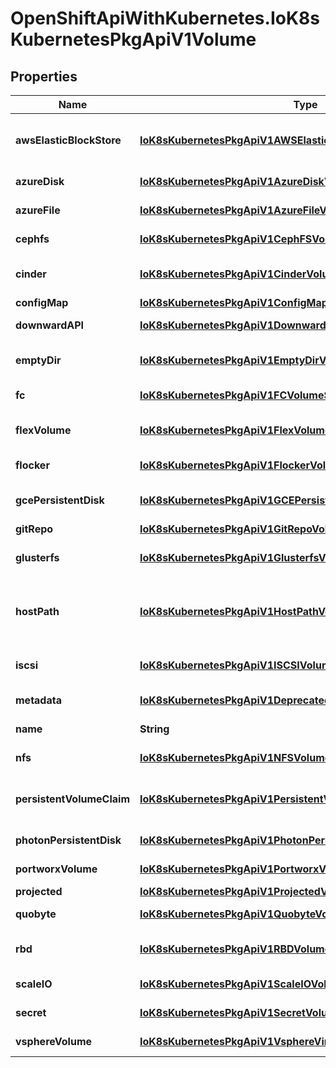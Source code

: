 # OpenShiftApiWithKubernetes.IoK8sKubernetesPkgApiV1Volume

## Properties
Name | Type | Description | Notes
------------ | ------------- | ------------- | -------------
**awsElasticBlockStore** | [**IoK8sKubernetesPkgApiV1AWSElasticBlockStoreVolumeSource**](IoK8sKubernetesPkgApiV1AWSElasticBlockStoreVolumeSource.md) | AWSElasticBlockStore represents an AWS Disk resource that is attached to a kubelet&#39;s host machine and then exposed to the pod. More info: http://kubernetes.io/docs/user-guide/volumes#awselasticblockstore | [optional] 
**azureDisk** | [**IoK8sKubernetesPkgApiV1AzureDiskVolumeSource**](IoK8sKubernetesPkgApiV1AzureDiskVolumeSource.md) | AzureDisk represents an Azure Data Disk mount on the host and bind mount to the pod. | [optional] 
**azureFile** | [**IoK8sKubernetesPkgApiV1AzureFileVolumeSource**](IoK8sKubernetesPkgApiV1AzureFileVolumeSource.md) | AzureFile represents an Azure File Service mount on the host and bind mount to the pod. | [optional] 
**cephfs** | [**IoK8sKubernetesPkgApiV1CephFSVolumeSource**](IoK8sKubernetesPkgApiV1CephFSVolumeSource.md) | CephFS represents a Ceph FS mount on the host that shares a pod&#39;s lifetime | [optional] 
**cinder** | [**IoK8sKubernetesPkgApiV1CinderVolumeSource**](IoK8sKubernetesPkgApiV1CinderVolumeSource.md) | Cinder represents a cinder volume attached and mounted on kubelets host machine More info: http://releases.k8s.io/HEAD/examples/mysql-cinder-pd/README.md | [optional] 
**configMap** | [**IoK8sKubernetesPkgApiV1ConfigMapVolumeSource**](IoK8sKubernetesPkgApiV1ConfigMapVolumeSource.md) | ConfigMap represents a configMap that should populate this volume | [optional] 
**downwardAPI** | [**IoK8sKubernetesPkgApiV1DownwardAPIVolumeSource**](IoK8sKubernetesPkgApiV1DownwardAPIVolumeSource.md) | DownwardAPI represents downward API about the pod that should populate this volume | [optional] 
**emptyDir** | [**IoK8sKubernetesPkgApiV1EmptyDirVolumeSource**](IoK8sKubernetesPkgApiV1EmptyDirVolumeSource.md) | EmptyDir represents a temporary directory that shares a pod&#39;s lifetime. More info: http://kubernetes.io/docs/user-guide/volumes#emptydir | [optional] 
**fc** | [**IoK8sKubernetesPkgApiV1FCVolumeSource**](IoK8sKubernetesPkgApiV1FCVolumeSource.md) | FC represents a Fibre Channel resource that is attached to a kubelet&#39;s host machine and then exposed to the pod. | [optional] 
**flexVolume** | [**IoK8sKubernetesPkgApiV1FlexVolumeSource**](IoK8sKubernetesPkgApiV1FlexVolumeSource.md) | FlexVolume represents a generic volume resource that is provisioned/attached using an exec based plugin. This is an alpha feature and may change in future. | [optional] 
**flocker** | [**IoK8sKubernetesPkgApiV1FlockerVolumeSource**](IoK8sKubernetesPkgApiV1FlockerVolumeSource.md) | Flocker represents a Flocker volume attached to a kubelet&#39;s host machine. This depends on the Flocker control service being running | [optional] 
**gcePersistentDisk** | [**IoK8sKubernetesPkgApiV1GCEPersistentDiskVolumeSource**](IoK8sKubernetesPkgApiV1GCEPersistentDiskVolumeSource.md) | GCEPersistentDisk represents a GCE Disk resource that is attached to a kubelet&#39;s host machine and then exposed to the pod. More info: http://kubernetes.io/docs/user-guide/volumes#gcepersistentdisk | [optional] 
**gitRepo** | [**IoK8sKubernetesPkgApiV1GitRepoVolumeSource**](IoK8sKubernetesPkgApiV1GitRepoVolumeSource.md) | GitRepo represents a git repository at a particular revision. | [optional] 
**glusterfs** | [**IoK8sKubernetesPkgApiV1GlusterfsVolumeSource**](IoK8sKubernetesPkgApiV1GlusterfsVolumeSource.md) | Glusterfs represents a Glusterfs mount on the host that shares a pod&#39;s lifetime. More info: http://releases.k8s.io/HEAD/examples/volumes/glusterfs/README.md | [optional] 
**hostPath** | [**IoK8sKubernetesPkgApiV1HostPathVolumeSource**](IoK8sKubernetesPkgApiV1HostPathVolumeSource.md) | HostPath represents a pre-existing file or directory on the host machine that is directly exposed to the container. This is generally used for system agents or other privileged things that are allowed to see the host machine. Most containers will NOT need this. More info: http://kubernetes.io/docs/user-guide/volumes#hostpath | [optional] 
**iscsi** | [**IoK8sKubernetesPkgApiV1ISCSIVolumeSource**](IoK8sKubernetesPkgApiV1ISCSIVolumeSource.md) | ISCSI represents an ISCSI Disk resource that is attached to a kubelet&#39;s host machine and then exposed to the pod. More info: http://releases.k8s.io/HEAD/examples/volumes/iscsi/README.md | [optional] 
**metadata** | [**IoK8sKubernetesPkgApiV1DeprecatedDownwardAPIVolumeSource**](IoK8sKubernetesPkgApiV1DeprecatedDownwardAPIVolumeSource.md) | Metadata represents metadata about the pod that should populate this volume Deprecated: Use downwardAPI instead. | [optional] 
**name** | **String** | Volume&#39;s name. Must be a DNS_LABEL and unique within the pod. More info: http://kubernetes.io/docs/user-guide/identifiers#names | 
**nfs** | [**IoK8sKubernetesPkgApiV1NFSVolumeSource**](IoK8sKubernetesPkgApiV1NFSVolumeSource.md) | NFS represents an NFS mount on the host that shares a pod&#39;s lifetime More info: http://kubernetes.io/docs/user-guide/volumes#nfs | [optional] 
**persistentVolumeClaim** | [**IoK8sKubernetesPkgApiV1PersistentVolumeClaimVolumeSource**](IoK8sKubernetesPkgApiV1PersistentVolumeClaimVolumeSource.md) | PersistentVolumeClaimVolumeSource represents a reference to a PersistentVolumeClaim in the same namespace. More info: http://kubernetes.io/docs/user-guide/persistent-volumes#persistentvolumeclaims | [optional] 
**photonPersistentDisk** | [**IoK8sKubernetesPkgApiV1PhotonPersistentDiskVolumeSource**](IoK8sKubernetesPkgApiV1PhotonPersistentDiskVolumeSource.md) | PhotonPersistentDisk represents a PhotonController persistent disk attached and mounted on kubelets host machine | [optional] 
**portworxVolume** | [**IoK8sKubernetesPkgApiV1PortworxVolumeSource**](IoK8sKubernetesPkgApiV1PortworxVolumeSource.md) | PortworxVolume represents a portworx volume attached and mounted on kubelets host machine | [optional] 
**projected** | [**IoK8sKubernetesPkgApiV1ProjectedVolumeSource**](IoK8sKubernetesPkgApiV1ProjectedVolumeSource.md) | Items for all in one resources secrets, configmaps, and downward API | [optional] 
**quobyte** | [**IoK8sKubernetesPkgApiV1QuobyteVolumeSource**](IoK8sKubernetesPkgApiV1QuobyteVolumeSource.md) | Quobyte represents a Quobyte mount on the host that shares a pod&#39;s lifetime | [optional] 
**rbd** | [**IoK8sKubernetesPkgApiV1RBDVolumeSource**](IoK8sKubernetesPkgApiV1RBDVolumeSource.md) | RBD represents a Rados Block Device mount on the host that shares a pod&#39;s lifetime. More info: http://releases.k8s.io/HEAD/examples/volumes/rbd/README.md | [optional] 
**scaleIO** | [**IoK8sKubernetesPkgApiV1ScaleIOVolumeSource**](IoK8sKubernetesPkgApiV1ScaleIOVolumeSource.md) | ScaleIO represents a ScaleIO persistent volume attached and mounted on Kubernetes nodes. | [optional] 
**secret** | [**IoK8sKubernetesPkgApiV1SecretVolumeSource**](IoK8sKubernetesPkgApiV1SecretVolumeSource.md) | Secret represents a secret that should populate this volume. More info: http://kubernetes.io/docs/user-guide/volumes#secrets | [optional] 
**vsphereVolume** | [**IoK8sKubernetesPkgApiV1VsphereVirtualDiskVolumeSource**](IoK8sKubernetesPkgApiV1VsphereVirtualDiskVolumeSource.md) | VsphereVolume represents a vSphere volume attached and mounted on kubelets host machine | [optional] 



